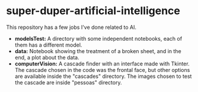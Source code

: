 # super-duper-artificial-intelligence
This repository has a few jobs I've done related to AI.
<ul>
  <li><b>modelsTest:</b> A directory with some independent notebooks, each of them has a different model.</li>
  <li><b>data:</b> Notebook showing the treatment of a broken sheet, and in the end, a plot about the data.</li>
  <li><b>computerVision:</b> A cascade finder with an interface made with Tkinter. The cascade chosen in the code was the frontal face, but other options are available inside the "cascades" directory. The images chosen to test the cascade are inside "pessoas" directory.</li>
</ul>
